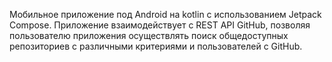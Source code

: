 Мобильное приложение под Android на kotlin с использованием Jetpack Compose.
Приложение взаимодействует с REST API GitHub, позволяя пользователю приложения осуществлять поиск общедоступных репозиториев с различными критериями и пользователей с GitHub.
